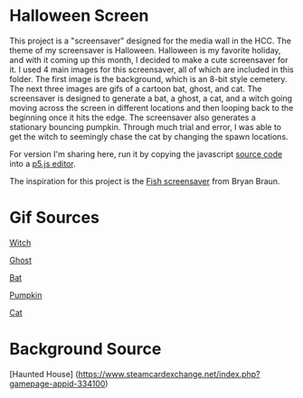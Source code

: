 # Halloween Screen

This project is a "screensaver" designed for the media wall in the HCC. The theme of my screensaver is Halloween. Halloween is my favorite holiday, and with it coming up this month, I decided to make a cute screensaver for it. I used 4 main images for this screensaver, all of which are included in this folder. The first image is the background, which is an 8-bit style cemetery. The next three images are gifs of a cartoon bat, ghost, and cat. The screensaver is designed to generate a bat, a ghost, a cat, and a witch going moving across the screen in different locations and then looping back to the beginning once it hits the edge. The screensaver also generates a stationary bouncing pumpkin. Through much trial and error, I was able to get the witch to seemingly chase the cat by changing the spawn locations. 

For version I'm sharing here, run it by copying the javascript [source code](halloweenscreen.js) into a [p5.js editor](http://editor.p5js.org). 

The inspiration for this project is the [Fish screensaver](https://www.bryanbraun.com/after-dark-css/all/fish.html) from Bryan Braun.

# Gif Sources
[Witch](https://www.deviantart.com/el-sato/art/Commission-Witch-run-618417906)

[Ghost](http://rebloggy.com/post/halloween-pixel-pixels-transparent/33797507001)

[Bat](https://giphy.com/stickers/halloween-spooky-bat-e7QR56Mun2vA4Fp0nI)

[Pumpkin](https://ya-webdesign.com/image/transparent-pumpkins-8-bit/1519974.html)

[Cat](https://gfycat.com/focusedgiddyjunco)

# Background Source
[Haunted House] (https://www.steamcardexchange.net/index.php?gamepage-appid-334100)
